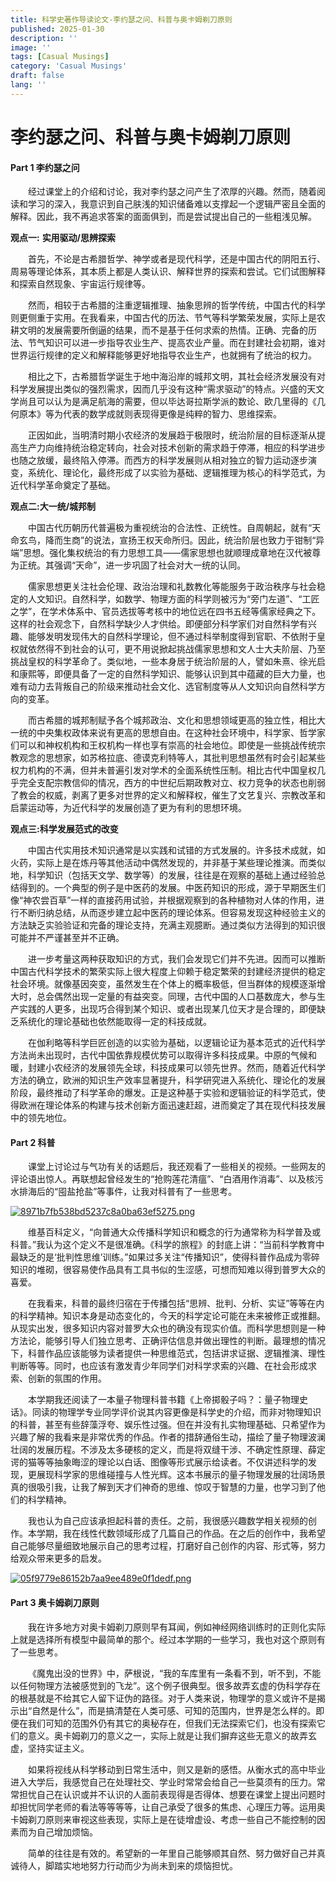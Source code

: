 ```yaml
---
title: 科学史著作导读论文-李约瑟之问、科普与奥卡姆剃刀原则
published: 2025-01-30
description: ''
image: ''
tags: [Casual Musings]
category: 'Casual Musings'
draft: false 
lang: ''
---
```


# 李约瑟之问、科普与奥卡姆剃刀原则

#### Part 1 李约瑟之问

&emsp;&emsp;经过课堂上的介绍和讨论，我对李约瑟之问产生了浓厚的兴趣。然而，随着阅读和学习的深入，我意识到自己肤浅的知识储备难以支撑起一个逻辑严密且全面的解释。因此，我不再追求答案的面面俱到，而是尝试提出自己的一些粗浅见解。

 

**观点一:** **实用驱动/思辨探索**

 

&emsp;&emsp;首先，不论是古希腊哲学、神学或者是现代科学，还是中国古代的阴阳五行、周易等理论体系，其本质上都是人类认识、解释世界的探索和尝试。它们试图解释和探索自然现象、宇宙运行规律等。

&emsp;&emsp;然而，相较于古希腊的注重逻辑推理、抽象思辨的哲学传统，中国古代的科学则更侧重于实用。在我看来，中国古代的历法、节气等科学繁荣发展，实际上是农耕文明的发展需要所倒逼的结果，而不是基于任何求索的热情。正确、完备的历法、节气知识可以进一步指导农业生产、提高农业产量。而在封建社会初期，谁对世界运行规律的定义和解释能够更好地指导农业生产，也就拥有了统治的权力。

&emsp;&emsp;相比之下，古希腊哲学诞生于地中海沿岸的城邦文明，其社会经济发展没有对科学发展提出类似的强烈需求，因而几乎没有这种“需求驱动”的特点。兴盛的天文学尚且可以认为是满足航海的需要，但以毕达哥拉斯学派的数论、欧几里得的《几何原本》等为代表的数学成就则表现得更像是纯粹的智力、思维探索。

&emsp;&emsp;正因如此，当明清时期小农经济的发展趋于极限时，统治阶层的目标逐渐从提高生产力向维持统治稳定转向，社会对技术创新的需求趋于停滞，相应的科学进步也随之放缓，最终陷入停滞。而西方的科学发展则从相对独立的智力运动逐步演变，系统化、理论化，最终形成了以实验为基础、逻辑推理为核心的科学范式，为近代科学革命奠定了基础。

 

**观点二:大一统/城邦制**

 

&emsp;&emsp;中国古代历朝历代普遍极为重视统治的合法性、正统性。自周朝起，就有“天命玄鸟，降而生商”的说法，宣扬王权天命所归。因此，统治阶层也致力于钳制“异端”思想。强化集权统治的有力思想工具——儒家思想也就顺理成章地在汉代被尊为正统。其强调“天命”，进一步巩固了社会对大一统的认同。

&emsp;&emsp;儒家思想更关注社会伦理、政治治理和礼数教化等能服务于政治秩序与社会稳定的人文知识。自然科学，如数学、物理方面的科学则被污为“旁门左道”、“工匠之学”，在学术体系中、官员选拔等考核中的地位远在四书五经等儒家经典之下。这样的社会观念下，自然科学缺少人才供给。即便部分科学家们对自然科学有兴趣、能够发明发现伟大的自然科学理论，但不通过科举制度得到官职、不依附于皇权就依然得不到社会的认可，更不用说掀起挑战儒家思想和文人士大夫阶层、乃至挑战皇权的科学革命了。类似地，一些本身居于统治阶层的人，譬如朱熹、徐光启和康熙等，即便具备了一定的自然科学知识、能够认识到其中蕴藏的巨大力量，也难有动力去背叛自己的阶级来推动社会文化、选官制度等从人文知识向自然科学方向的变革。

&emsp;&emsp;而古希腊的城邦制赋予各个城邦政治、文化和思想领域更高的独立性，相比大一统的中央集权政体来说有更高的思想自由。在这种社会环境中，科学家、哲学家们可以和神权机构和王权机构一样也享有崇高的社会地位。即使是一些挑战传统宗教观念的思想家，如苏格拉底、德谟克利特等人，其批判思想虽然有时会引起某些权力机构的不满，但并未普遍引发对学术的全面系统性压制。相比古代中国皇权几乎完全支配宗教信仰的情况，西方的中世纪后期政教对立、权力竞争的状态也削弱了教会的权威，剥离了更多对世界的定义和解释权，催生了文艺复兴、宗教改革和启蒙运动等，为近代科学的发展创造了更为有利的思想环境。

 

**观点三:科学发展范式的改变**

 

&emsp;&emsp;中国古代实用技术知识通常是以实践和试错的方式发展的。许多技术成就，如火药，实际上是在炼丹等其他活动中偶然发现的，并非基于某些理论推演。而类似地，科学知识（包括天文学、数学等）的发展，往往是在观察的基础上通过经验总结得到的。一个典型的例子是中医药的发展。中医药知识的形成，源于早期医生们像“神农尝百草”一样的直接药用试验，并根据观察到的各种植物对人体的作用，进行不断归纳总结，从而逐步建立起中医药的理论体系。但容易发现这种经验主义的方法缺乏实验验证和完备的理论支持，充满主观臆断。通过类似方法得到的知识很可能并不严谨甚至并不正确。

&emsp;&emsp;进一步考量这两种获取知识的方式，我们会发现它们并不先进。因而可以推断中国古代科学技术的繁荣实际上很大程度上仰赖于稳定繁荣的封建经济提供的稳定社会环境。就像基因突变，虽然发生在个体上的概率极低，但当群体的规模逐渐增大时，总会偶然出现一定量的有益突变。同理，古代中国的人口基数庞大，参与生产实践的人更多，出现巧合得到某个知识、或者出现某几位天才是合理的，即便缺乏系统化的理论基础也依然能取得一定的科技成就。

&emsp;&emsp;在伽利略等科学巨匠创造的以实验为基础，以逻辑论证为基本范式的近代科学方法尚未出现时，古代中国依靠规模优势可以取得许多科技成果。中原的气候和暖，封建小农经济的发展领先全球，科技成果可以领先世界。然而，随着近代科学方法的确立，欧洲的知识生产效率显著提升，科学研究进入系统化、理论化的发展阶段，最终推动了科学革命的爆发。正是这种基于实验和逻辑验证的科学范式，使得欧洲在理论体系的构建与技术创新方面迅速赶超，进而奠定了其在现代科技发展中的领先地位。

#### Part 2 科普

 &emsp;&emsp;课堂上讨论过与气功有关的话题后，我还观看了一些相关的视频。一些网友的评论语出惊人。再联想起曾经发生的“抢购莲花清瘟”、“白酒用作消毒”、以及核污水排海后的“囤盐抢盐”等事件，让我对科普有了一些思考。

[![8971b7fb538bd5237c8a0ba63ef5275.png](https://i.postimg.cc/5t0MxW9Y/8971b7fb538bd5237c8a0ba63ef5275.png)](https://postimg.cc/YvJP3VWM)

&emsp;&emsp;维基百科定义，“向普通大众传播科学知识和概念的行为通常称为科学普及或科普。”我认为这个定义不是很准确。《科学的旅程》的封底上讲：“当前科学教育中最缺乏的是‘批判性思维’训练。”如果过多关注“传播知识”，使得科普作品成为零碎知识的堆砌，很容易使作品具有工具书似的生涩感，可想而知难以得到普罗大众的喜爱。

&emsp;&emsp;在我看来，科普的最终归宿在于传播包括“思辨、批判、分析、实证”等等在内的科学精神。知识本身是动态变化的，今天的科学定论可能在未来被修正或推翻。从现实出发，很多知识内容对普罗大众也的确没有现实价值。而科学思想则是一种方法论，能够引导人们独立思考、正确评估信息并做出理性的判断。最理想的情况下，科普作品应该能够为读者提供一种思维范式，包括讲求证据、逻辑推演、理性判断等等。同时，也应该有激发青少年同学们对科学求索的兴趣、在社会形成求索、创新的氛围的作用。

&emsp;&emsp;本学期我还阅读了一本量子物理科普书籍《上帝掷骰子吗？：量子物理史话》。同读的物理学专业同学评价说其内容更像是科学史的介绍，而非对物理知识的科普，甚至有些辞藻浮夸、娱乐性过强。但在并没有扎实物理基础、只希望作为兴趣了解的我看来是非常优秀的作品。作者的措辞通俗生动，描绘了量子物理波澜壮阔的发展历程。不涉及太多硬核的定义，而是将双缝干涉、不确定性原理、薛定谔的猫等等抽象晦涩的理论以白话、图像等形式展示给读者。不仅讲述科学的发现，更展现科学家的思维碰撞与人性光辉。这本书展示的量子物理发展的壮阔场景真的很吸引我，让我了解到天才们神奇的思维、惊叹于智慧的力量，也学习到了他们的科学精神。

&emsp;&emsp;我也认为自己应该承担起科普的责任。之前，我很感兴趣数学相关视频的创作。本学期，我在线性代数领域形成了几篇自己的作品。在之后的创作中，我希望自己能够尽量细致地展示自己的思考过程，打磨好自己创作的内容、形式等，努力给观众带来更多的启发。

[![05f9779e86152b7aa9ee489e0f1dedf.png](https://i.postimg.cc/7Z9zT03G/05f9779e86152b7aa9ee489e0f1dedf.png)](https://postimg.cc/4YKyDKFs)

#### Part 3 奥卡姆剃刀原则

&emsp;&emsp;我在许多地方对奥卡姆剃刀原则早有耳闻，例如神经网络训练时的正则化实际上就是选择所有模型中最简单的那个。经过本学期的一些学习，我也对这个原则有了一些思考。

&emsp;&emsp;《魔鬼出没的世界》中，萨根说，“我的车库里有一条看不到，听不到，不能以任何物理方法被感觉到的飞龙”。这个例子很典型。很多故弄玄虚的伪科学存在的根基就是不给其它人留下证伪的路径。对于人类来说，物理学的意义或许不是揭示出“自然是什么”，而是搞清楚在人类可感、可知的范围内，世界是怎么样的。即便在我们可知的范围外仍有其它的奥秘存在，但我们无法探索它们，也没有探索它们的意义。奥卡姆剃刀的意义之一，实际上就是让我们摒弃这些无意义的故弄玄虚，坚持实证主义。

&emsp;&emsp;如果将视线从科学移动到日常生活中，则又是新的感悟。从衡水式的高中毕业进入大学后，我感觉自己在处理社交、学业时常常会给自己一些莫须有的压力。常常担忧自己在认识或并不认识的人面前表现得是否得体、想要在课堂上提出问题时却担忧同学老师的看法等等等等，让自己承受了很多的焦虑、心理压力等。运用奥卡姆剃刀原则来审视这些表现，实际上是在徒增虚设、考虑一些自己不能控制的因素而为自己增加烦恼。

&emsp;&emsp;简单的往往是有效的。希望新的一年里自己能够顺其自然、努力做好自己并真诚待人，脚踏实地地努力行动而少为尚未到来的烦恼担忧。

 
